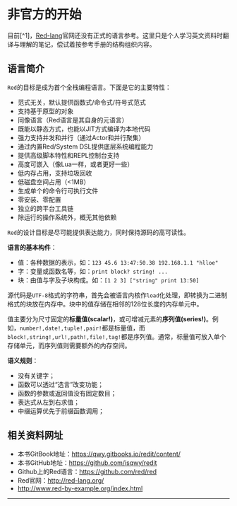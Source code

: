 # 非官方的开始

目前[^1]，[Red-lang](http://www.red-lang.org)官网还没有正式的语言参考。这里只是个人学习英文资料时翻译与理解的笔记，偿试着按参考手册的结构组织内容。

## 语言简介

`Red`的目标是成为首个全栈编程语言。下面是它的主要特性：

* 范式无关，默认提供函数式/命令式/符号式范式
* 支持基于原型的对象
* 同像语言（Red语言是其自身的元语言）
* 既能以静态方式，也能以JIT方式编译为本地代码
* 强力支持并发和并行（通过Actor和并行聚集）
* 通过内置Red/System DSL提供底层系统编程能力
* 提供高级脚本特性和REPL控制台支持
* 高度可嵌入（像Lua一样，或者更好一些）
* 低内存占用，支持垃圾回收
* 低磁盘空间占用（<1MB）
* 生成单个的命令行可执行文件
* 零安装、零配置
* 独立的跨平台工具链
* 除运行的操作系统外，概无其他依赖

`Red`的设计目标是尽可能提供表达能力，同时保持源码的高可读性。

**语言的基本构件**：
* 值：各种数据的表示，如：`123 45.6 13:47:50.38 192.168.1.1 "hlloe" `
* 字：变量或函数名等，如：`print block? string! ...`
* 块：由值与字及子块构成。如：`[1 2 3] ["string" print 13:50]`

源代码是`UTF-8`格式的字符串，首先会被语言内核作`load`化处理，即转换为二进制格式的块放在内存中。块中的值存储在相邻的128位长度的内存单元中。

值主要分为尺寸固定的**标量值(scalar!)**，或可增减元素的**序列值(series!)**。例如，`number!,date!,tuple!,pair!`都是标量值，而`block!,string!,url!,path!,file!,tag!`都是序列值。通常，标量值可放入单个存储单元，而序列值则需要额外的内存空间。

**语义规则**：
* 没有关键字；
* 函数可以透过“选言”改变功能；
* 函数的参数或返回值没有固定数目；
* 表达式从左到右求值；
* 中缀运算优先于前缀函数调用；






## 相关资料网址

* 本书GitBook地址：https://qwy.gitbooks.io/redit/content/
* 本书GitHub地址：https://github.com/isqwy/redit
* Github上的Red语言：https://github.com/red/red
* Red官网：http://red-lang.org/
* http://www.red-by-example.org/index.html



----
[1]:{{file.mtime}}